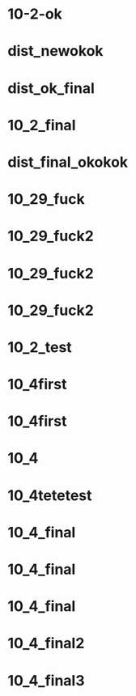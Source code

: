 # 10-2-ok
# dist_newokok
# dist_ok_final
# 10_2_final
# dist_final_okokok
# 10_29_fuck
# 10_29_fuck2
# 10_29_fuck2
# 10_29_fuck2
# 10_2_test
# 10_4first
# 10_4first
# 10_4
# 10_4tetetest
# 10_4_final
# 10_4_final
# 10_4_final
# 10_4_final2
# 10_4_final3

